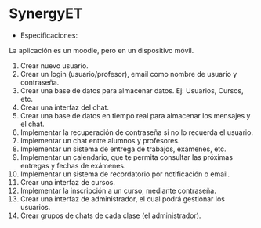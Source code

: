 # SynergyET

<ul>
  <li>Especificaciones:</li>
</ul>

La aplicación es un moodle, pero en un dispositivo móvil.
1.	Crear nuevo usuario.
2.	Crear un login (usuario/profesor), email como nombre de usuario y contraseña.
3.	Crear una base de datos para almacenar datos. Ej: Usuarios, Cursos, etc.
4.	Crear una interfaz del chat.
5.	Crear una base de datos en tiempo real para almacenar los mensajes y el chat.
6.	Implementar la recuperación de contraseña si no lo recuerda el usuario.
7.	Implementar un chat entre alumnos y profesores.
8.	Implementar un sistema de entrega de trabajos, exámenes, etc.
9.	Implementar un calendario, que te permita consultar las próximas entregas y fechas de exámenes.
10.	Implementar un sistema de recordatorio por notificación o email.
11.	Crear una interfaz de cursos.
12.	Implementar la inscripción a un curso, mediante contraseña.
13.	Crear una interfaz de administrador, el cual podrá gestionar los usuarios.
14.	Crear grupos de chats de cada clase (el administrador).
